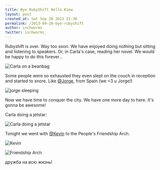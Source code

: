 ```yaml
---
title: Bye RubyShift Hello Kiew
layout: post
created_at: Sat Sep 28 2013 21:30
permalink: /2013-09-28-bye-rubyshift
author: inchworms
twitter: inchworms_
---
```


Rubyshift is over. Way too soon. We have enjoyed doing nothing but sitting and listening to speakers. Or, in Carla's case, reading her novel. We would be happy to do this forever...

![Carla on a beanbag](/inchworms/images/sitzsack.jpg)

Some people were so exhausted they even slept on the couch in reception and started to snore. Like [@Jorge](https://twitter.com/xurdeonrails), from Spain (we <3 u Jorge!)

![jorge sleeping](/inchworms/images/jorge.jpg)

Now we have time to conquer the city. We have one more day to here. It's gonna be awesome!

Carla doing a jetstar:

![Carla doing a jetstar](/inchworms/images/carla_jetstar.jpg)

Tonight we went with [@Kevin](https://twitter.com/kevintriplett) to the People's Friendship Arch.

![Kevin](/inchworms/images/kevin.jpg)

![Friendship Arch](/inchworms/images/anja_carla_arch.jpg)

дружба на всю жизнь!

